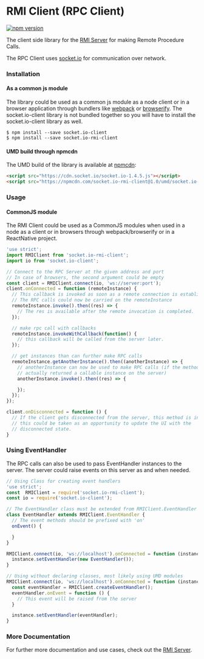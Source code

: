 # RMI Client (RPC Client)
[![npm version](https://badge.fury.io/js/socket.io-rmi-client.svg)](https://badge.fury.io/js/socket.io-rmi-client)

The client side library for the [RMI Server](https://github.com/sharingapples/socket.io-rmi-server)
for making Remote Procedure Calls.

The RPC Client uses [socket.io](https://github.com/socketio/socket.io) for
communication over network.

### Installation
#### As a common js module
The library could be used as a common js module as a node client or in a
browser application through bundlers like [webpack](https://webpack.github.io)
or [browserify](http://browserify.org/). The socket.io-client library is not
bundled together so you will have to install the socket.io-client library
as well.

    $ npm install --save socket.io-client
    $ npm install --save socket.io-rmi-client

#### UMD build through npmcdn
The UMD build of the library is available at
[npmcdn](https://npmcdn.com/socket.io-rmi-client@1.0/umd/socket.io-rmi-client.min.js):

```html
<script src="https://cdn.socket.io/socket.io-1.4.5.js"></script>
<script src="https://npmcdn.com/socket.io-rmi-client@1.0/umd/socket.io-rmi-client.min.js"></script>
```

### Usage
#### CommonJS module
The RMI Client could be used as a CommonJS modules when used in a node as a
client or in browsers through webpack/browserify or in a ReactNative project.
```javascript
'use strict';
import RMIClient from 'socket.io-rmi-client';
import io from 'socket.io-client';

// Connect to the RPC Server at the given address and port
// In case of browsers, the second argument could be empty
const client = RMIClient.connect(io, 'ws://server:port');
client.onConnected = function (remoteInstance) {
  // This callback is invoked as soon as a remote connection is established.
  // The RPC calls could now be carried on the remoteInstance
  remoteInstance.invoke().then((res) => {
    // The res is available after the remote invocation is completed.
  });

  // make rpc call with callbacks
  remoteInstance.invokeWithCallback(function() {
    // this callback will be called from the server later.
  });

  // get instances than can further make RPC calls
  remoteInstance.getAnotherInstance().then((anotherInstance) => {
    // anotherInstance can now be used to make RPC calls (if the method
    // actually returned a callable instance on the server)
    anotherInstance.invoke().then((res) => {

    });
  });
});

client.onDisconnected = function () {
  // If the client gets disconnected from the server, this method is invoked,
  // this could be taken as an opportunity to update the UI with the
  // disconnected state.
}
```

### Using EventHandler
The RPC calls can also be used to pass EventHandler instances to the server.
The server could raise events on this server as and when needed.

```javascript
// Using Class for creating event handlers
'use strict';
const  RMIClient = require('socket.io-rmi-client');
const io = require('socket.io-client');

// The EventHandler class must be extended from RMIClient.EventHandler
class EventHandler extends RMIClient.EventHandler {
  // The event methods should be prefixed with 'on'
  onEvent() {

  }
}

RMIClient.connect(io, 'ws://localhost').onConnected = function (instance) {
  instance.setEventHandler(new EventHandler());
}
```

```javascript
// Using without declaring classes, most likely using UMD modules
RMIClient.connect(io, 'ws://localhost').onConnected = function (instance) {
  const eventHandler = RMIClient.createEventHandler();
  eventHandler.onEvent = function () {
    // This event will be raised from the server
  }

  instance.setEventHandler(eventHandler);
}
```

### More Documentation
For further more documentation and use cases, check out the
[RMI Server](https://github.com/sharingpples/socket.io-rmi-server).
